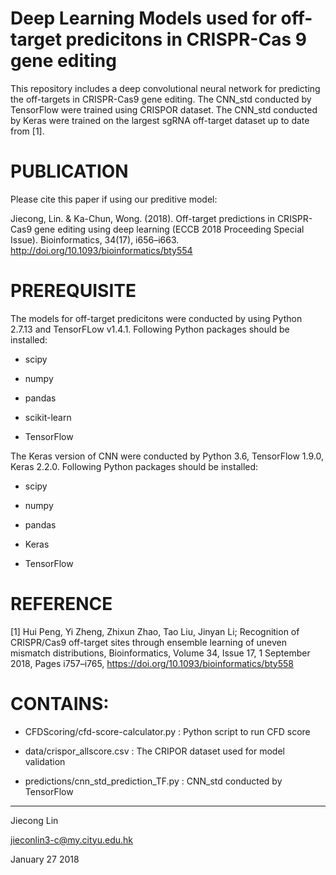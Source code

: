 # Deep Learning Models used for off-target predicitons in CRISPR-Cas 9 gene editing
This repository includes a deep convolutional neural network for predicting the off-targets in CRISPR-Cas9 gene editing. The CNN_std conducted by TensorFlow were trained using CRISPOR dataset. The CNN_std conducted by Keras were trained on the largest sgRNA off-target dataset up to date from [1].

# PUBLICATION
Please cite this paper if using our preditive model:

Jiecong, Lin. & Ka-Chun, Wong. (2018). Off-target predictions in CRISPR-Cas9 gene editing using deep learning (ECCB 2018 Proceeding Special Issue). Bioinformatics, 34(17), i656–i663. http://doi.org/10.1093/bioinformatics/bty554

# PREREQUISITE
The models for off-target predicitons were conducted by using Python 2.7.13 and TensorFLow v1.4.1. 
Following Python packages should be installed:
<ul>
<li><p>scipy</p></li>
<li><p>numpy</p></li>
<li><p>pandas</p></li>
<li><p>scikit-learn</p></li>
<li><p>TensorFlow</p></li>
</ul>

The Keras version of CNN were conducted by Python 3.6, TensorFlow 1.9.0, Keras 2.2.0.
Following Python packages should be installed:
<ul>
<li><p>scipy</p></li>
<li><p>numpy</p></li>
<li><p>pandas</p></li>
<li><p>Keras</p></li>
<li><p>TensorFlow</p></li>
</ul>

# REFERENCE

[1] Hui Peng, Yi Zheng, Zhixun Zhao, Tao Liu, Jinyan Li; Recognition of CRISPR/Cas9 off-target sites through ensemble learning of uneven mismatch distributions, Bioinformatics, Volume 34, Issue 17, 1 September 2018, Pages i757–i765, https://doi.org/10.1093/bioinformatics/bty558

# CONTAINS:
<ul>
<li><p>CFDScoring/cfd-score-calculator.py : Python script to run CFD score </p></li>
<li><p>data/crispor_allscore.csv : The CRIPOR dataset used for model validation</p></li>
<li><p>predictions/cnn_std_prediction_TF.py : CNN_std conducted by TensorFlow</p></li>
</p></li>
</ul>

---------------------------------------
Jiecong Lin

jieconlin3-c@my.cityu.edu.hk

January 27 2018
